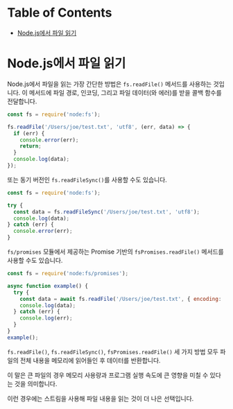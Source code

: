 # Table of Contents

- [Node.js에서 파일 읽기](#nodejs에서-파일-읽기)

# Node.js에서 파일 읽기

Node.js에서 파일을 읽는 가장 간단한 방법은 `fs.readFile()` 메서드를 사용하는 것입니다. 이 메서드에 파일 경로, 인코딩, 그리고 파일 데이터(와 에러)를 받을 콜백 함수를 전달합니다.

```javascript
const fs = require('node:fs');

fs.readFile('/Users/joe/test.txt', 'utf8', (err, data) => {
  if (err) {
    console.error(err);
    return;
  }
  console.log(data);
});
```

또는 동기 버전인 `fs.readFileSync()`를 사용할 수도 있습니다.

```javascript
const fs = require('node:fs');

try {
  const data = fs.readFileSync('/Users/joe/test.txt', 'utf8');
  console.log(data);
} catch (err) {
  console.error(err);
}
```

`fs/promises` 모듈에서 제공하는 Promise 기반의 `fsPromises.readFile()` 메서드를 사용할 수도 있습니다.

```javascript
const fs = require('node:fs/promises');

async function example() {
  try {
    const data = await fs.readFile('/Users/joe/test.txt', { encoding: 'utf8' });
    console.log(data);
  } catch (err) {
    console.log(err);
  }
}
example();
```

`fs.readFile()`, `fs.readFileSync()`, `fsPromises.readFile()` 세 가지 방법 모두 파일의 전체 내용을 메모리에 읽어들인 후 데이터를 반환합니다.

이 말은 큰 파일의 경우 메모리 사용량과 프로그램 실행 속도에 큰 영향을 미칠 수 있다는 것을 의미합니다.

이런 경우에는 스트림을 사용해 파일 내용을 읽는 것이 더 나은 선택입니다.


